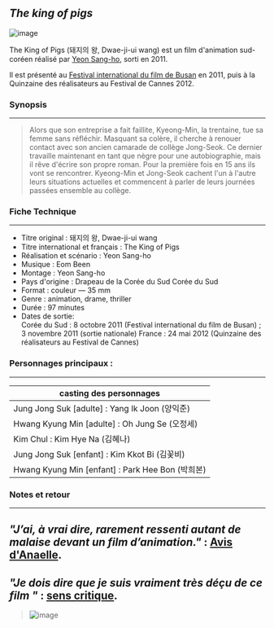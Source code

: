 ## *The king of pigs*

![image](https://fr.web.img3.acsta.net/pictures/20/09/14/16/08/0449272.jpg)

The King of Pigs (돼지의 왕, Dwae-ji-ui wang) est un film d'animation sud-coréen réalisé par [Yeon Sang-ho](https://fr.wikipedia.org/wiki/Yeon_Sang-ho), sorti en 2011.

Il est présenté au [Festival international du film de Busan](https://fr.wikipedia.org/wiki/Festival_international_du_film_de_Busan) en 2011, puis à la Quinzaine des réalisateurs au Festival de Cannes 2012.

### Synopsis
------
 > Alors que son entreprise a fait faillite, Kyeong-Min, la trentaine, tue sa femme sans réfléchir. Masquant sa colère, il cherche à renouer contact avec son ancien camarade de collège Jong-Seok. Ce dernier travaille maintenant en tant que nègre pour une autobiographie, mais il rêve d'écrire son propre roman. Pour la première fois en 15 ans ils vont se rencontrer. Kyeong-Min et Jong-Seok cachent l'un à l'autre leurs situations actuelles et commencent à parler de leurs journées passées ensemble au collège.
 ### Fiche Technique
 -----
- Titre original : 돼지의 왕, Dwae-ji-ui wang
- Titre international et français : The King of Pigs
- Réalisation et scénario : Yeon Sang-ho
- Musique : Eom Been
- Montage : Yeon Sang-ho
- Pays d'origine : Drapeau de la Corée du Sud Corée du Sud
- Format : couleur — 35 mm
- Genre : animation, drame, thriller
- Durée : 97 minutes
- Dates de sortie: <br>
Corée du Sud : 8 octobre 2011 (Festival international du film de Busan) ; 3 novembre 2011 (sortie nationale)
France : 24 mai 2012 (Quinzaine des réalisateurs au Festival de Cannes)

 ### Personnages principaux :
-----                                                          
| casting des personnages | 
|-----------|
| Jung Jong Suk [adulte] : Yang Ik Joon (양익준) | 
| Hwang Kyung Min [adulte] : Oh Jung Se (오정세) | 
| Kim Chul : Kim Hye Na (김혜나) | 
| Jung Jong Suk [enfant] : Kim Kkot Bi (김꽃비) | 
|  Hwang Kyung Min [enfant] : Park Hee Bon (박희본)| 
### Notes et retour
---
_"J’ai, à vrai dire, rarement ressenti autant de malaise devant un film d’animation."_ : [Avis d'Anaelle](https://bonjour-coree.org/the-king-of-pigs/). 
-
_"Je dois dire que je suis vraiment très déçu de ce film "_ : [sens critique](https://www.senscritique.com/film/the_king_of_pigs/418782/critiques).
-
>![image](https://th.bing.com/th/id/OIP.8_mIxV0fpQFe0hlOtt06ygEsCg?pid=ImgDet&rs=1)  








 

